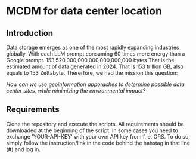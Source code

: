 # MCDM for data center location

## Introduction

Data storage emerges as one of the most rapidly expanding industries globally. With each LLM prompt consuming 60 times more energy than a Google prompt. 
153,520,000,000,000,000,000,000 bytes 
That is the estimated amount of data generated in 2024. That is 153 trillion GB, also equals to 153 Zettabyte.
Thererfore, we had the mission this question:

*How can we use geoinformation apporaches to determine possible data center sites, while minimizing the environmental impact?*

## Requirements
Clone the repository and execute the scripts. All requirements should be downloaded at the beginning of the script. In some cases you need to exchange 'YOUR-API-KEY' with your own API key from f. e. ORS. To do so, simply follow the instruction/link in the code behind the hahstag in that line (#) and log in. 
